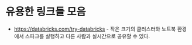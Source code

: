 # 유용한 링크들 모음

- https://databricks.com/try-databricks - 작은 크기의 클러스터와 노트북 환경에서 스파크를 실행하고 다른 사람과 실시간으로 공유할 수 있다.